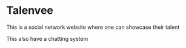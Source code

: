 <h1>Talenvee</h1>
<p>This is a social network website where one can showcase their talent</p>
<p>This also have a chatting system</p>
